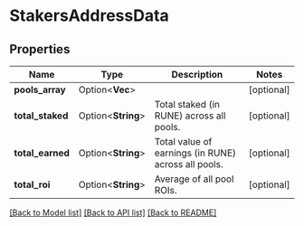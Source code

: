 # StakersAddressData

## Properties

Name | Type | Description | Notes
------------ | ------------- | ------------- | -------------
**pools_array** | Option<**Vec<String>**> |  | [optional]
**total_staked** | Option<**String**> | Total staked (in RUNE) across all pools. | [optional]
**total_earned** | Option<**String**> | Total value of earnings (in RUNE) across all pools. | [optional]
**total_roi** | Option<**String**> | Average of all pool ROIs. | [optional]

[[Back to Model list]](../README.md#documentation-for-models) [[Back to API list]](../README.md#documentation-for-api-endpoints) [[Back to README]](../README.md)


